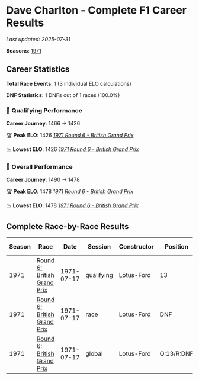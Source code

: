 # Dave Charlton - Complete F1 Career Results

*Last updated: 2025-07-31*

**Seasons**: [1971](../seasons/1971-season-report)

## Career Statistics

**Total Race Events**: 1 (3 individual ELO calculations)

**DNF Statistics**: 1 DNFs out of 1 races (100.0%)

### 🏁 Qualifying Performance
**Career Journey**: 1466 → 1426

🏆 **Peak ELO**: 1426
   *[1971 Round 6 - British Grand Prix](../seasons/1971-season-report#round-6-british-grand-prix)*

📉 **Lowest ELO**: 1426
   *[1971 Round 6 - British Grand Prix](../seasons/1971-season-report#round-6-british-grand-prix)*

### 🌟 Overall Performance
**Career Journey**: 1490 → 1478

🏆 **Peak ELO**: 1478
   *[1971 Round 6 - British Grand Prix](../seasons/1971-season-report#round-6-british-grand-prix)*

📉 **Lowest ELO**: 1478
   *[1971 Round 6 - British Grand Prix](../seasons/1971-season-report#round-6-british-grand-prix)*


## Complete Race-by-Race Results

| Season | Race | Date | Session | Constructor | Position | Starting ELO | ELO Change | Final ELO | Teammate |
|--------|------|------|---------|-------------|----------|--------------|------------|-----------|----------|
| 1971 | [Round 6: British Grand Prix](../seasons/1971-season-report#round-6-british-grand-prix) | 1971-07-17 | qualifying | Lotus-Ford | 13 | 1466 | -40 | 1426 | [<img src="https://upload.wikimedia.org/wikipedia/commons/0/05/Flag_of_Brazil.svg" alt="Brazil" width="20" height="auto" style="vertical-align: middle; margin-right: 5px;" onerror="this.outerHTML='🇧🇷'; this.style.marginRight='5px';"/> Emerson Fittipaldi](emerson-fittipaldi) |
| 1971 | [Round 6: British Grand Prix](../seasons/1971-season-report#round-6-british-grand-prix) | 1971-07-17 | race | Lotus-Ford | DNF | 1500 | N/A | 1500 | [<img src="https://upload.wikimedia.org/wikipedia/commons/0/05/Flag_of_Brazil.svg" alt="Brazil" width="20" height="auto" style="vertical-align: middle; margin-right: 5px;" onerror="this.outerHTML='🇧🇷'; this.style.marginRight='5px';"/> Emerson Fittipaldi](emerson-fittipaldi) |
| 1971 | [Round 6: British Grand Prix](../seasons/1971-season-report#round-6-british-grand-prix) | 1971-07-17 | global | Lotus-Ford | Q:13/R:DNF | 1490 | -12 | 1478 | [<img src="https://upload.wikimedia.org/wikipedia/commons/0/05/Flag_of_Brazil.svg" alt="Brazil" width="20" height="auto" style="vertical-align: middle; margin-right: 5px;" onerror="this.outerHTML='🇧🇷'; this.style.marginRight='5px';"/> Emerson Fittipaldi](emerson-fittipaldi) |
